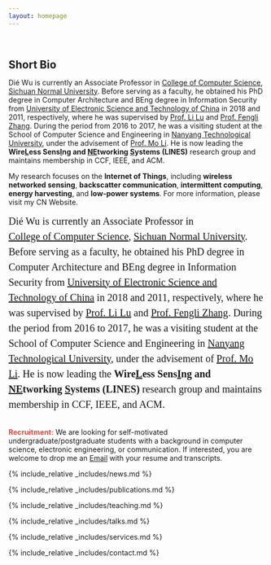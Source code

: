 ```yaml
---
layout: homepage
---
```


<h1 id="about-me"></h1>

<h2 style="margin: 60px 0px 10px; align=justify; font-size= 20px">Short Bio</h2>

Dié Wu is currently an Associate Professor in <a href="https://cs.sicnu.edu.cn/">College of Computer Science</a>, <a href="https://www.sicnu.edu.cn/">Sichuan Normal University</a>. Before serving as a faculty, he obtained his PhD degree in Computer Architecture and BEng degree in Information Security from <a href="https://www.uestc.edu.cn">University of Electronic Science and Technology of China</a> in 2018 and 2011, respectively, where he was supervised by <a href="https://www.scse.uestc.edu.cn/info/1081/12001.htm">Prof. Li Lu</a> and <a href="https://sise.uestc.edu.cn/info/1035/5658.htm">Prof. Fengli Zhang</a>. During the period from 2016 to 2017, he was a visiting student at the School of Computer Science and Engineering in <a href="https://www.ntu.edu.sg/">Nanyang Technological University</a>, under the advisement of <a href="https://cse.hkust.edu.hk/~lim/">Prof. Mo Li</a>. He is now leading the <b>Wire<u>L</u>ess Sens<u>I</u>ng and <u>NE</u>tworking <u>S</u>ystems (LINES)</b> research group and maintains membership in CCF, IEEE, and ACM. 

My research focuses on the **Internet of Things**, including **wireless networked sensing**, **backscatter communication**, **intermittent computing**, **energy harvesting**, and **low-power systems**. For more information, please visit my CN Website.


<div style="font: 20px/1.5 Crimson Pro, serif; align:justify">
Dié Wu is currently an Associate Professor in <a href="https://cs.sicnu.edu.cn/">College of Computer Science</a>, <a href="https://www.sicnu.edu.cn/">Sichuan Normal University</a>. Before serving as a faculty, he obtained his PhD degree in Computer Architecture and BEng degree in Information Security from <a href="https://www.uestc.edu.cn">University of Electronic Science and Technology of China</a> in 2018 and 2011, respectively, where he was supervised by <a href="https://www.scse.uestc.edu.cn/info/1081/12001.htm">Prof. Li Lu</a> and <a href="https://sise.uestc.edu.cn/info/1035/5658.htm">Prof. Fengli Zhang</a>. During the period from 2016 to 2017, he was a visiting student at the School of Computer Science and Engineering in <a href="https://www.ntu.edu.sg/">Nanyang Technological University</a>, under the advisement of <a href="https://cse.hkust.edu.hk/~lim/">Prof. Mo Li</a>. He is now leading the <b>Wire<u>L</u>ess Sens<u>I</u>ng and <u>NE</u>tworking <u>S</u>ystems (LINES)</b> research group and maintains membership in CCF, IEEE, and ACM. 
</div>
<br>

<b style=" color: #E74C3C">Recruitment:</b> We are looking for self-motivated undergraduate/postgraduate students with a background in computer science, electronic engineering, or communication. If interested, you are welcome to drop me an <a href="mailto:wd@sicnu.edu.cn">Email</a> with your resume and transcripts.






<!--
<strong style="color:#e74d3c; font-weight:600"><strong style="color:#e74d3c; font-weight:600">I am currently on the 2023-2024 academic job market, looking for faculty positions in CS, CSE, ECE, IEOR, etc., related to Artificial Intelligence, Computer Vision, and Machine Learning. Please feel free to contact me if you are interested. I am also happy to give talks on my research in related seminars.</strong></strong>
-->

{% include_relative _includes/news.md %}

{% include_relative _includes/publications.md %}

{% include_relative _includes/teaching.md %}

{% include_relative _includes/talks.md %}

{% include_relative _includes/services.md %}

{% include_relative _includes/contact.md %}
